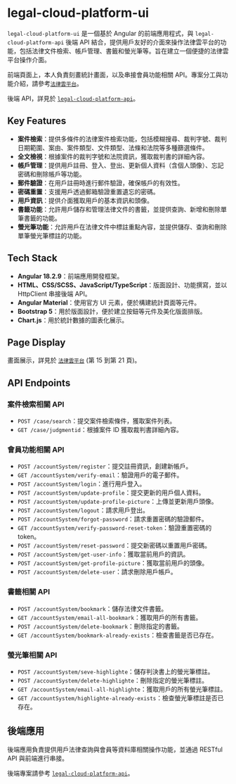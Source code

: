 # legal-cloud-platform-ui

`legal-cloud-platform-ui` 是一個基於 Angular 的前端應用程式，與 `legal-cloud-platform-api` 後端 API 結合，提供用戶友好的介面來操作法律雲平台的功能，包括法律文件檢索、帳戶管理、書籤和螢光筆等。旨在建立一個便捷的法律雲平台操作介面。

前端頁面上，本人負責刻畫統計畫面，以及串接會員功能相關 API。專案分工與功能介紹，請參考[`法律雲平台`](https://drive.google.com/file/d/1d-QA9C096Mfpb_jreCERc_OvLr8vXjI0/view?usp=sharing)。

後端 API，詳見於 [`legal-cloud-platform-api`](https://github.com/rikka0823/legal-cloud-platform-api)。

## Key Features

- **案件檢索**：提供多條件的法律案件檢索功能，包括模糊搜尋、裁判字號、裁判日期範圍、案由、案件類型、文件類型、法條和法院等多種篩選條件。
- **全文檢視**：根據案件的裁判字號和法院資訊，獲取裁判書的詳細內容。
- **帳戶管理**：提供用戶註冊、登入、登出、更新個人資料（含個人頭像）、忘記密碼和刪除帳戶等功能。
- **郵件驗證**：在用戶註冊時進行郵件驗證，確保帳戶的有效性。
- **密碼重置**：支援用戶透過郵箱驗證重置遺忘的密碼。
- **用戶資訊**：提供介面獲取用戶的基本資訊和頭像。
- **書籤功能**：允許用戶儲存和管理法律文件的書籤，並提供查詢、新增和刪除單筆書籤的功能。
- **螢光筆功能**：允許用戶在法律文件中標註重點內容，並提供儲存、查詢和刪除單筆螢光筆標註的功能。

## Tech Stack

- **Angular 18.2.9**：前端應用開發框架。
- **HTML、CSS/SCSS、JavaScript/TypeScript**：版面設計、功能撰寫，並以 HttpClient 串接後端 API。
- **Angular Material**：使用官方 UI 元素，便於構建統計頁面等元件。
- **Bootstrap 5**：用於版面設計，便於建立按鈕等元件及美化版面排版。
- **Chart.js**：用於統計數據的圖表化展示。

## Page Display

畫面展示，詳見於 [`法律雲平台`](https://drive.google.com/file/d/1d-QA9C096Mfpb_jreCERc_OvLr8vXjI0/view?usp=drive_link) (第 15 到第 21 頁)。

## API Endpoints

### 案件檢索相關 API

- `POST /case/search`：提交案件檢索條件，獲取案件列表。
- `GET /case/judgmentid`：根據案件 ID 獲取裁判書詳細內容。

### 會員功能相關 API

- `POST /accountSystem/register`：提交註冊資訊，創建新帳戶。
- `GET /accountSystem/verify-email`：驗證用戶的電子郵件。
- `POST /accountSystem/login`：進行用戶登入。
- `POST /accountSystem/update-profile`：提交更新的用戶個人資料。
- `POST /accountSystem/update-profile-picture`：上傳並更新用戶頭像。
- `POST /accountSystem/logout`：請求用戶登出。
- `POST /accountSystem/forgot-password`：請求重置密碼的驗證郵件。
- `GET /accountSystem/verify-password-reset-token`：驗證重置密碼的 token。
- `POST /accountSystem/reset-password`：提交新密碼以重置用戶密碼。
- `POST /accountSystem/get-user-info`：獲取當前用戶的資訊。
- `POST /accountSystem/get-profile-picture`：獲取當前用戶的頭像。
- `POST /accountSystem/delete-user`：請求刪除用戶帳戶。

### 書籤相關 API

- `POST /accountSystem/bookmark`：儲存法律文件書籤。
- `GET /accountSystem/email-all-bookmark`：獲取用戶的所有書籤。
- `POST /accountSystem/delete-bookmark`：刪除指定的書籤。
- `GET /accountSystem/bookmark-already-exists`：檢查書籤是否已存在。

### 螢光筆相關 API

- `POST /accountSystem/seve-highlighte`：儲存判決書上的螢光筆標註。
- `POST /accountSystem/delete-highlighte`：刪除指定的螢光筆標註。
- `GET /accountSystem/email-all-highlighte`：獲取用戶的所有螢光筆標註。
- `GET /accountSystem/highlighte-already-exists`：檢查螢光筆標註是否已存在。

## 後端應用

後端應用負責提供用戶法律查詢與會員等資料庫相關操作功能，並通過 RESTful API 與前端進行串接。

後端專案請參考 [`legal-cloud-platform-api`](https://github.com/rikka0823/legal-cloud-platform-api)。
